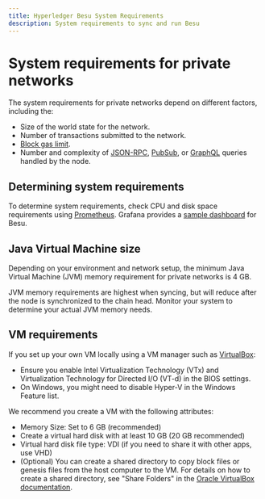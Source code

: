 ```yaml
---
title: Hyperledger Besu System Requirements
description: System requirements to sync and run Besu
---
```


# System requirements for private networks

The system requirements for private networks depend on different factors, including the:

* Size of the world state for the network.
* Number of transactions submitted to the network.
* [Block gas limit](../../../Reference/Config-Items.md#genesis-block-parameters).
* Number and complexity of [JSON-RPC](../../Interact/APIs/Using-JSON-RPC-API.md),
  [PubSub](../../Interact/APIs/RPC-PubSub.md), or [GraphQL](../../Interact/APIs/GraphQL.md) queries
  handled by the node.

## Determining system requirements

To determine system requirements, check CPU and disk space requirements using
[Prometheus](../../Monitor/Metrics.md#monitor-node-performance-using-prometheus). Grafana provides a
[sample dashboard](https://grafana.com/grafana/dashboards/10273) for Besu.

## Java Virtual Machine size

Depending on your environment and network setup, the minimum Java Virtual
Machine (JVM) memory requirement for private networks is 4 GB.

JVM memory requirements are highest when syncing, but will reduce after the node is synchronized
to the chain head. Monitor your system to determine your actual JVM memory needs.

## VM requirements

If you set up your own VM locally using a VM manager such as [VirtualBox](https://www.virtualbox.org/):

* Ensure you enable Intel Virtualization Technology (VTx) and Virtualization Technology for
  Directed I/O (VT-d) in the BIOS settings.
* On Windows, you might need to disable Hyper-V in the Windows Feature list.

We recommend you create a VM with the following attributes:

* Memory Size: Set to 6 GB (recommended)
* Create a virtual hard disk with at least 10 GB (20 GB recommended)
* Virtual hard disk file type: VDI (if you need to share it with other apps, use VHD)
* (Optional) You can create a shared directory to copy block files or genesis files from the host
  computer to the VM. For details on how to create a shared directory, see "Share Folders" in the
  [Oracle VirtualBox documentation].

<!-- Links -->
[Oracle VirtualBox documentation]: https://www.virtualbox.org/manual/UserManual.html#sharedfolders
